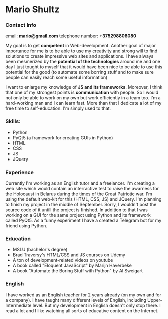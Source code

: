 # Mario Shultz

### Contact Info
email: **mario@gmail.com**
telephone number: **+375298808080**

My goal is to get **competent** in Web-development. Another goal of major importance for me is to be able to use my creativity and strong will to find solutions to create impressive web sites and applications. I have always been mesmerized by the **potential of the technologies** around me and one day I just tought to myself that it would have been nice to be able to use this potential for the good (to automate some borring stuff and to make sure people can easily reach some useful information)

I want to enlarge my knowledge of **JS and its frameworks**. Moreover, I think that one of my strongest points is **communication** with people. So I would not only be able to work on my own but work efficiently in a team too.
I'm a hard-working man and I can learn fast. More than that I dedicate a lot of my free time to self-education. I'm simply used to that.

### Skills:
- Python 
- PyQt5 (a framework for creating GUIs in Python)
- HTML
- CSS
- JS
- JQuery

### Experience
Currently I'm working as an English tutor and a freelancer. I'm creating a web site which would contain an interractive test to raise the awarness for the Holocaust in Belarus during the times of the Great Patriotic war. I'm using the default web-kit for this (HTML, CSS, JS) and JQuery. I'm planning to finish my project in the middle of September.
Sorry, I wouldn't post the source code of it untill the project is finished.
In addition to that I was working on a GUI for the same project using Python and its framework called PyQt5. 
As a funny experiment I have a created a Telegram bot for my friend using Python.


### Education 
- MSLU (bachelor's degree)
- Brad Traversy's HTML/CSS and JS courses on Udemy
- A ton of development-related videos on youtube 
- A book called "Eloquent JavaScript" by Marijn Haverbeke
- A book "Automate the Boring Stuff with Python" by Al Sweigart

### English 
I have worked as an English teacher for 2 years already (on my own and for a company). I have taught many different levels of English, including Upper-Intermediate level. 
But my development in English doesn't only stop there. I read a lot and I like watching all sorts of educative content on the Internet.
